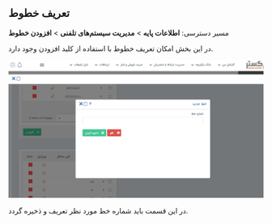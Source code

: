 ## تعریف خطوط

مسیر دسترسی: **اطلاعات پایه** > **مدیریت سیستم‌های تلفنی** >  **افزودن خطوط**

در این بخش امکان تعریف خطوط با استفاده از کلید افزودن وجود دارد.

![](Phonesystemsmanagement6.png)

در این قسمت باید شماره خط مورد نظر تعریف و ذخیره گردد.